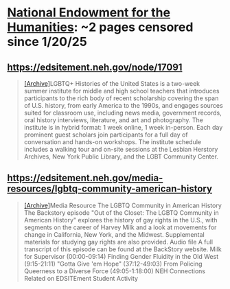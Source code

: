 



# [National Endowment for the Humanities](neh.gov): ~2 pages censored since 1/20/25

## https://edsitement.neh.gov/node/17091


> [[Archive]](https://web.archive.org/web/20240000000000*/https://edsitement.neh.gov/node/17091)LGBTQ+ Histories of the United States is a two-week summer institute for middle and high school teachers that introduces participants to the rich body of recent scholarship covering the span of U.S. history, from early America to the 1990s, and engages sources suited for classroom use, including news media, government records, oral history interviews, literature, and art and photography. The institute is in hybrid format: 1 week online, 1 week in-person. Each day prominent guest scholars join participants for a full day of conversation and hands-on workshops. The institute schedule includes a walking tour and on-site sessions at the Lesbian Herstory Archives, New York Public Library, and the LGBT Community Center.
## https://edsitement.neh.gov/media-resources/lgbtq-community-american-history


> [[Archive]](https://web.archive.org/web/20240000000000*/https://edsitement.neh.gov/media-resources/lgbtq-community-american-history)Media Resource The LGBTQ Community in American History The Backstory episode "Out of the Closet: The LGBTQ Community in American History" explores the history of gay rights in the U.S., with segments on the career of Harvey Milk and a look at movements for change in California, New York, and the Midwest. Supplemental materials for studying gay rights are also provided. Audio file A full transcript of this episode can be found at the BackStory website. Milk for Supervisor (00:00-09:14) Finding Gender Fluidity in the Old West (9:15-21:11) "Gotta Give 'em Hope" (37:12-49:03) From Policing Queerness to a Diverse Force (49:05-1:18:00) NEH Connections Related on EDSITEment Student Activity